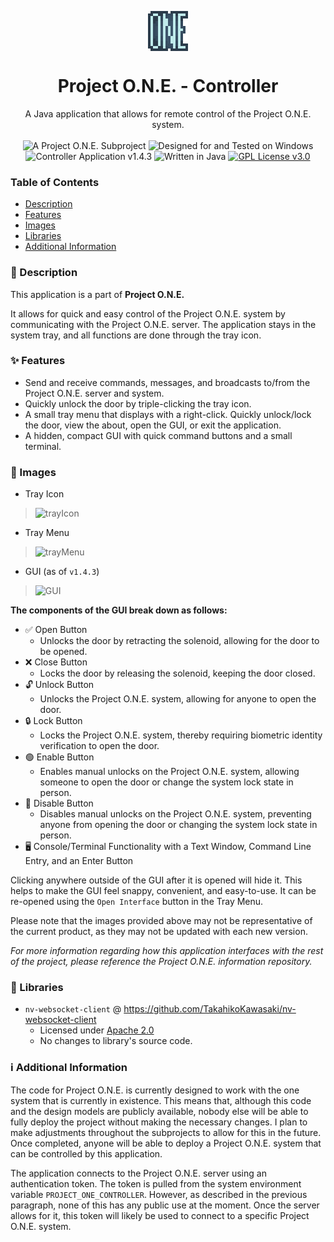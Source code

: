 <p align="center">
    <img align="center" src="https://raw.githubusercontent.com/Minimunch57/Project-O.N.E.-Controller/main/src/main/java/club/minimunch57/images/icon.png">
    <br>
    <h1 align="center">Project O.N.E. - Controller</h1>
</p>
<p align="center">
    A Java application that allows for remote control of the Project O.N.E. system.
    <br><br>
    <img src="https://img.shields.io/badge/Project%20O.N.E.-3D556B?style=flat&logo=data:image/png;base64,iVBORw0KGgoAAAANSUhEUgAAABAAAAAQCAMAAAAoLQ9TAAAAFVBMVEUAAAArO0rA6+s0SVw5T2M9VWv///8cYhYEAAAAAXRSTlMAQObYZgAAAFBJREFUGNOFj0EKwEAMAnU0//9yDy3bZXuoOQhDEJV8a3OwSYMBy9iEtgR7AaYESzIOhRlKJJl8QJnnmgOQv48tdIYV6g8wocNb7Kh+jjvnXykdAi0mh4iNAAAAAElFTkSuQmCC" alt="A Project O.N.E. Subproject">
    <img src="https://img.shields.io/badge/designed for-windows-blue?style=flat&logo=windows" alt="Designed for and Tested on Windows">
    <img src="https://img.shields.io/badge/version-1.4.3-blue" alt="Controller Application v1.4.3">
    <img src="https://img.shields.io/badge/language-java-F58219?logo=oracle" alt="Written in Java">
    <a target="_blank" href="https://github.com/Minimunch57/Project-O.N.E.-Controller/blob/main/LICENSE"><img src="https://img.shields.io/badge/license-GPL%203.0-yellow" alt="GPL License v3.0"></a>
</p>

### Table of Contents
- [Description](https://github.com/Minimunch57/Project-O.N.E.-Controller?tab=readme-ov-file#-description)
- [Features](https://github.com/Minimunch57/Project-O.N.E.-Controller?tab=readme-ov-file#-features)
- [Images](https://github.com/Minimunch57/Project-O.N.E.-Controller?tab=readme-ov-file#-images)
- [Libraries](https://github.com/Minimunch57/Project-O.N.E.-Controller?tab=readme-ov-file#-libraries)
- [Additional Information](https://github.com/Minimunch57/Project-O.N.E.-Controller?tab=readme-ov-file#%E2%84%B9%EF%B8%8F-additional-information)

### 📃 Description
This application is a part of  __Project O.N.E.__

It allows for quick and easy control of the Project O.N.E. system by communicating with the Project O.N.E. server.
The application stays in the system tray, and all functions are done through the tray icon.

### ✨ Features
- Send and receive commands, messages, and broadcasts to/from the Project O.N.E. server and system.
- Quickly unlock the door by triple-clicking the tray icon.
- A small tray menu that displays with a right-click. Quickly unlock/lock the door, view the about, open the GUI, or exit the application.
- A hidden, compact GUI with quick command buttons and a small terminal.

### 📸 Images
- Tray Icon

>![trayIcon](https://github.com/Minimunch57/Project-O.N.E.-Controller/assets/43156167/29042fef-179c-4795-8b1b-5de945da909e)

- Tray Menu

>![trayMenu](https://github.com/Minimunch57/Project-O.N.E.-Controller/assets/43156167/01454a7a-4b83-4c9d-ad46-583f3ac7014b)

- GUI (as of `v1.4.3`)

>![GUI](https://github.com/Minimunch57/Project-O.N.E.-Controller/assets/43156167/de893eaf-a02f-4f42-be44-0ca0aeb3802e)

__The components of the GUI break down as follows:__
- ✅ Open Button
    - Unlocks the door by retracting the solenoid, allowing for the door to be opened.
- ❌ Close Button
    - Locks the door by releasing the solenoid, keeping the door closed.
- 🔓 Unlock Button
    - Unlocks the Project O.N.E. system, allowing for anyone to open the door.
- 🔒 Lock Button
    - Locks the Project O.N.E. system, thereby requiring biometric identity verification to open the door.
- 🟢 Enable Button
    - Enables manual unlocks on the Project O.N.E. system, allowing someone to open the door or change the system lock state in person.
- 🔴 Disable Button
    - Disables manual unlocks on the Project O.N.E. system, preventing anyone from opening the door or changing the system lock state in person.
- 🖥️ Console/Terminal Functionality with a Text Window, Command Line Entry, and an Enter Button

Clicking anywhere outside of the GUI after it is opened will hide it.
This helps to make the GUI feel snappy, convenient, and easy-to-use.
It can be re-opened using the `Open Interface` button in the Tray Menu.

Please note that the images provided above may not be representative of the current product, as they may not be updated with each new version.

*For more information regarding how this application interfaces with the rest of the project, please reference the Project O.N.E. information repository.*

### 📖 Libraries
- `nv-websocket-client` @ <a target="_blank" href="https://github.com/TakahikoKawasaki/nv-websocket-client">https://github.com/TakahikoKawasaki/nv-websocket-client</a>
    - Licensed under <a target="_blank" href="https://github.com/Minimunch57/Project-O.N.E.-Controller/blob/main/LICENSE_Apache">Apache 2.0</a>
    - No changes to library's source code.

### ℹ️ Additional Information
The code for Project O.N.E. is currently designed to work with the one system that is currently in existence.
This means that, although this code and the design models are publicly available, nobody else will be able to fully deploy the project without making the necessary changes.
I plan to make adjustments throughout the subprojects to allow for this in the future.
Once completed, anyone will be able to deploy a Project O.N.E. system that can be controlled by this application.

The application connects to the Project O.N.E. server using an authentication token.
The token is pulled from the system environment variable `PROJECT_ONE_CONTROLLER`.
However, as described in the previous paragraph, none of this has any public use at the moment.
Once the server allows for it, this token will likely be used to connect to a specific Project O.N.E. system.

